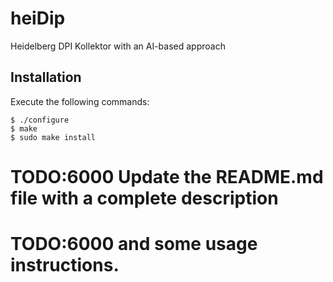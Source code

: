 heiDip
=============================

Heidelberg DPI Kollektor with an AI-based approach 

Installation
------------

Execute the following commands:

    $ ./configure
    $ make
    $ sudo make install

# TODO:6000 Update the README.md file with a complete description
# TODO:6000 and some usage instructions.
